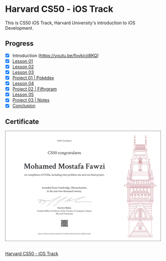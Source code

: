 # Harvard CS50 - iOS Track
This is CS50 iOS Track, Harvard University's introduction to iOS Development.

## Progress
- [x] Introduction (https://youtu.be/fovkicji8KQ)
- [x] [Lesson 01](https://youtu.be/7IaM0ZN1i7Q)       
- [x] [Lesson 02](https://youtu.be/SSjrnG4v90U)
- [x] [Lesson 03](https://youtu.be/DfFQ9nManXo)
- [x] [Project 01 | Pokédex](./Project%2001%20%7C%20Pok%C3%A9dex)
- [x] [Lesson 04](https://youtu.be/fr3s3H6TxRA)
- [x] [Project 02 | Fiftygram](./Project%2002%20%7C%20Fiftygram)
- [x] [Lesson 05](https://youtu.be/1l3u_a1TTmc)
- [x] [Project 03 | Notes](./Project%2003%20%7C%20Notes)
- [x] [Conclusion](https://youtu.be/YUGMyzpm5lI)

## Certificate
![image](./CS50x%20Certificate/CS50x.png)

##
[Harvard CS50 - iOS Track](https://cs50.harvard.edu/x/2020/tracks/mobile/ios/)
